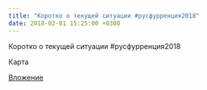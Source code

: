 ```yaml
---
title: "Коротко о текущей ситуации #русфурренция2018"
date: 2018-02-01 15:25:00 +0300
---
```


Коротко о текущей ситуации #русфурренция2018

Карта

[Вложение](/assets/vk_photos/2/kAc-FlNyJZA.jpg)
